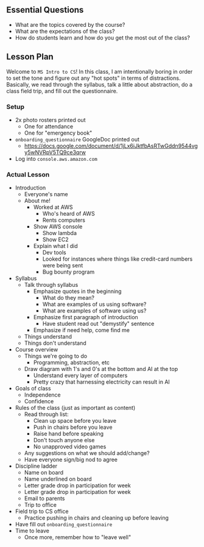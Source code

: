## Essential Questions

- What are the topics covered by the course?
- What are the expectations of the class?
- How do students learn and how do you get the most out of the class?

## Lesson Plan

Welcome to `MS Intro to CS`! In this class, I am intentionally boring in order
to set the tone and figure out any "hot spots" in terms of distractions.
Basically, we read through the syllabus, talk a little about abstraction, do a
class field trip, and fill out the questionnaire.

### Setup

- 2x photo rosters printed out
    - One for attendance
    - One for "emergency book"
- `onboarding_questionnaire` GoogleDoc printed out
    - https://docs.google.com/document/d/1jLx6iJktfbAsRTwGddn9544vgy5wNVRpV5TQ9ce3qrw
- Log into `console.aws.amazon.com`

### Actual Lesson

- Introduction
    - Everyone's name
    - About me!
        - Worked at AWS
            - Who's heard of AWS
            - Rents computers
        - Show AWS console
            - Show lambda
            - Show EC2
        - Explain what I did
            - Dev tools
            - Looked for instances where things like credit-card numbers were being sent
            - Bug bounty program
- Syllabus
    - Talk through syllabus
        - Emphasize quotes in the beginning
            - What do they mean?
            - What are examples of us using software?
            - What are examples of software using us?
        - Emphasize first paragraph of introduction
            - Have student read out "demystify" sentence
        - Emphasize if need help, come find me
    - Things understand
    - Things don't understand
- Course overview
    - Things we're going to do
        - Programming, abstraction, etc
    - Draw diagram with 1's and 0's at the bottom and AI at the top
        - Understand every layer of computers
        - Pretty crazy that harnessing electricity can result in AI
- Goals of class
    - Independence
    - Confidence
- Rules of the class (just as important as content)
    - Read through list:
        - Clean up space before you leave
        - Push in chairs before you leave
        - Raise hand before speaking
        - Don't touch anyone else
        - No unapproved video games
    - Any suggestions on what we should add/change?
    - Have everyone sign/big nod to agree
- Discipline ladder
    - Name on board
    - Name underlined on board
    - Letter grade drop in participation for week
    - Letter grade drop in participation for week
    - Email to parents
    - Trip to office
- Field trip to CS office
    - Practice pushing in chairs and cleaning up before leaving
- Have fill out `onboarding_questionnaire`
- Time to leave
    - Once more, remember how to "leave well"
